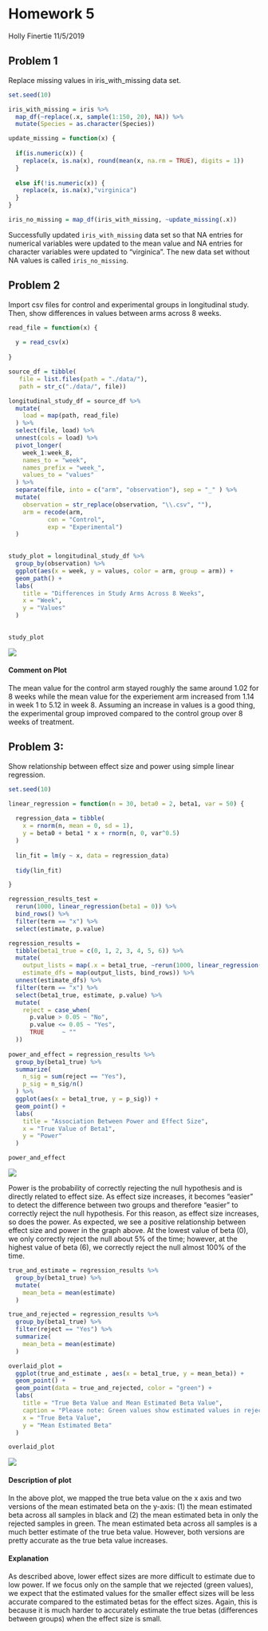 Homework 5
================
Holly Finertie
11/5/2019

## Problem 1

Replace missing values in iris\_with\_missing data set.

``` r
set.seed(10)

iris_with_missing = iris %>% 
  map_df(~replace(.x, sample(1:150, 20), NA)) %>%
  mutate(Species = as.character(Species))

update_missing = function(x) {
  
  if(is.numeric(x)) {
    replace(x, is.na(x), round(mean(x, na.rm = TRUE), digits = 1))
  }
  
  else if(!is.numeric(x)) {
    replace(x, is.na(x),"virginica")
  }
}

iris_no_missing = map_df(iris_with_missing, ~update_missing(.x))
```

Successfully updated `iris_with_missing` data set so that NA entries for
numerical variables were updated to the mean value and NA entries for
character variables were updated to “virginica”. The new data set
without NA values is called `iris_no_missing`.

## Problem 2

Import csv files for control and experimental groups in longitudinal
study. Then, show differences in values between arms across 8 weeks.

``` r
read_file = function(x) {
  
  y = read_csv(x)
  
}

source_df = tibble(
   file = list.files(path = "./data/"), 
   path = str_c("./data/", file))

longitudinal_study_df = source_df %>% 
  mutate(
    load = map(path, read_file)
  ) %>% 
  select(file, load) %>% 
  unnest(cols = load) %>% 
  pivot_longer(
    week_1:week_8, 
    names_to = "week",
    names_prefix = "week_", 
    values_to = "values"
  ) %>% 
  separate(file, into = c("arm", "observation"), sep = "_" ) %>% 
  mutate(
    observation = str_replace(observation, "\\.csv", ""), 
    arm = recode(arm, 
           con = "Control", 
           exp = "Experimental")
  )
 

study_plot = longitudinal_study_df %>% 
  group_by(observation) %>% 
  ggplot(aes(x = week, y = values, color = arm, group = arm)) + 
  geom_path() + 
  labs(
    title = "Differences in Study Arms Across 8 Weeks",
    x = "Week",
    y = "Values"
  ) 
  

study_plot
```

![](p8105_hw5_hf2379_files/figure-gfm/problem2-1.png)<!-- -->

#### Comment on Plot

The mean value for the control arm stayed roughly the same around 1.02
for 8 weeks while the mean value for the experiement arm increased from
1.14 in week 1 to 5.12 in week 8. Assuming an increase in values is a
good thing, the experimental group improved compared to the control
group over 8 weeks of treatment.

## Problem 3:

Show relationship between effect size and power using simple linear
regression.

``` r
set.seed(10)

linear_regression = function(n = 30, beta0 = 2, beta1, var = 50) {
  
  regression_data = tibble(
    x = rnorm(n, mean = 0, sd = 1),
    y = beta0 + beta1 * x + rnorm(n, 0, var^0.5)
  )
  
  lin_fit = lm(y ~ x, data = regression_data)
  
  tidy(lin_fit)

}

regression_results_test = 
  rerun(1000, linear_regression(beta1 = 0)) %>% 
  bind_rows() %>% 
  filter(term == "x") %>% 
  select(estimate, p.value)

regression_results = 
  tibble(beta1_true = c(0, 1, 2, 3, 4, 5, 6)) %>% 
  mutate(
    output_lists = map(.x = beta1_true, ~rerun(1000, linear_regression(beta1 = .x))),
    estimate_dfs = map(output_lists, bind_rows)) %>% 
  unnest(estimate_dfs) %>% 
  filter(term == "x") %>% 
  select(beta1_true, estimate, p.value) %>% 
  mutate(
    reject = case_when(
      p.value > 0.05 ~ "No",
      p.value <= 0.05 ~ "Yes",
      TRUE     ~ ""
  ))
  
power_and_effect = regression_results %>% 
  group_by(beta1_true) %>% 
  summarize(
    n_sig = sum(reject == "Yes"), 
    p_sig = n_sig/n()
  ) %>% 
  ggplot(aes(x = beta1_true, y = p_sig)) + 
  geom_point() +
  labs(
    title = "Association Between Power and Effect Size", 
    x = "True Value of Beta1", 
    y = "Power"
  )

power_and_effect
```

![](p8105_hw5_hf2379_files/figure-gfm/problem3-1.png)<!-- -->

Power is the probability of correctly rejecting the null hypothesis and
is directly related to effect size. As effect size increases, it becomes
“easier” to detect the difference between two groups and therefore
“easier” to correctly reject the null hypothesis. For this reason, as
effect size increases, so does the power. As expected, we see a positive
relationship between effect size and power in the graph above. At the
lowest value of beta (0), we only correctly reject the null about 5% of
the time; however, at the highest value of beta (6), we correctly reject
the null almost 100% of the time.

``` r
true_and_estimate = regression_results %>% 
  group_by(beta1_true) %>% 
  mutate(
    mean_beta = mean(estimate)
  ) 

true_and_rejected = regression_results %>% 
  group_by(beta1_true) %>% 
  filter(reject == "Yes") %>% 
  summarize(
    mean_beta = mean(estimate)
  ) 

overlaid_plot = 
  ggplot(true_and_estimate , aes(x = beta1_true, y = mean_beta)) + 
  geom_point() +
  geom_point(data = true_and_rejected, color = "green") + 
  labs(
    title = "True Beta Value and Mean Estimated Beta Value", 
    caption = "Please note: Green values show estimated values in rejected samples and black is all samples",
    x = "True Beta Value", 
    y = "Mean Estimated Beta"
  )

overlaid_plot
```

![](p8105_hw5_hf2379_files/figure-gfm/unnamed-chunk-1-1.png)<!-- -->

#### Description of plot

In the above plot, we mapped the true beta value on the x axis and two
versions of the mean estimated beta on the y-axis: (1) the mean
estimated beta across all samples in black and (2) the mean estimated
beta in only the rejected samples in green. The mean estimated beta
across all samples is a much better estimate of the true beta value.
However, both versions are pretty accurate as the true beta value
increases.

#### Explanation

As described above, lower effect sizes are more difficult to estimate
due to low power. If we focus only on the sample that we rejected (green
values), we expect that the estimated values for the smaller effect
sizes will be less accurate compared to the estimated betas for the
effect sizes. Again, this is because it is much harder to accurately
estimate the true betas (differences between groups) when the effect
size is small.
